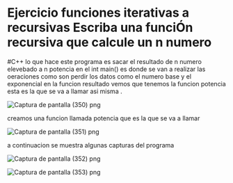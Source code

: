 # Ejercicio funciones iterativas a recursivas Escriba una funciÓn recursiva que calcule un n numero
#C++
lo que hace este programa es sacar el resultado de n numero elevebado a n potencia 
en el int main() es donde se van a realizar las oeraciones como son perdir los datos como el numero base y el exponencial
en la funcion resultado vemos que tenemos la funcion potencia esta es la que se va a llamar asi misma .

![Captura de pantalla (350) png](https://user-images.githubusercontent.com/71051834/95943258-ea36e680-0daa-11eb-957b-352650fb454a.jpg)


creamos una funcion  llamada potencia que es la que se va a llamar 

![Captura de pantalla (351) png](https://user-images.githubusercontent.com/71051834/95943288-fae75c80-0daa-11eb-99a3-02b66410cef9.jpg)




a continuacion se muestra algunas capturas del programa 

![Captura de pantalla (352) png](https://user-images.githubusercontent.com/71051834/95943320-10f51d00-0dab-11eb-8906-c75d60862574.jpg)

![Captura de pantalla (353) png](https://user-images.githubusercontent.com/71051834/95943319-105c8680-0dab-11eb-9f9d-7e9d1d4d667b.jpg)
